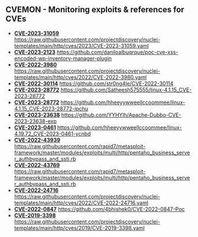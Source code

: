 ## CVEMON - Monitoring exploits & references for CVEs
- **[CVE-2023-31059](https://in.scanfactory.io/cvemon/CVE-2023-31059.html)** https://raw.githubusercontent.com/projectdiscovery/nuclei-templates/main/http/cves/2023/CVE-2023-31059.yaml
- **[CVE-2023-2123](https://in.scanfactory.io/cvemon/CVE-2023-2123.html)** https://github.com/daniloalbuqrque/poc-cve-xss-encoded-wp-inventory-manager-plugin
- **[CVE-2022-3980](https://in.scanfactory.io/cvemon/CVE-2022-3980.html)** https://raw.githubusercontent.com/projectdiscovery/nuclei-templates/main/http/cves/2022/CVE-2022-3980.yaml
- **[CVE-2022-30114](https://in.scanfactory.io/cvemon/CVE-2022-30114.html)** https://github.com/str0ng4le/CVE-2022-30114
- **[CVE-2023-28772](https://in.scanfactory.io/cvemon/CVE-2023-28772.html)** https://github.com/Satheesh575555/linux-4.1.15_CVE-2023-28772
- **[CVE-2023-28772](https://in.scanfactory.io/cvemon/CVE-2023-28772.html)** https://github.com/hheeyywweellccoommee/linux-4.1.15_CVE-2023-28772-ipchu
- **[CVE-2023-23638](https://in.scanfactory.io/cvemon/CVE-2023-23638.html)** https://github.com/YYHYlh/Apache-Dubbo-CVE-2023-23638-exp
- **[CVE-2023-0461](https://in.scanfactory.io/cvemon/CVE-2023-0461.html)** https://github.com/hheeyywweellccoommee/linux-4.19.72_CVE-2023-0461-ycnbd
- **[CVE-2022-43939](https://in.scanfactory.io/cvemon/CVE-2022-43939.html)** https://raw.githubusercontent.com/rapid7/metasploit-framework/master/modules/exploits/multi/http/pentaho_business_server_authbypass_and_ssti.rb
- **[CVE-2022-43769](https://in.scanfactory.io/cvemon/CVE-2022-43769.html)** https://raw.githubusercontent.com/rapid7/metasploit-framework/master/modules/exploits/multi/http/pentaho_business_server_authbypass_and_ssti.rb
- **[CVE-2022-24716](https://in.scanfactory.io/cvemon/CVE-2022-24716.html)** https://raw.githubusercontent.com/projectdiscovery/nuclei-templates/main/http/cves/2022/CVE-2022-24716.yaml
- **[CVE-2022-0847](https://in.scanfactory.io/cvemon/CVE-2022-0847.html)** https://github.com/4bhishek0/CVE-2022-0847-Poc
- **[CVE-2019-3398](https://in.scanfactory.io/cvemon/CVE-2019-3398.html)** https://raw.githubusercontent.com/projectdiscovery/nuclei-templates/main/http/cves/2019/CVE-2019-3398.yaml
